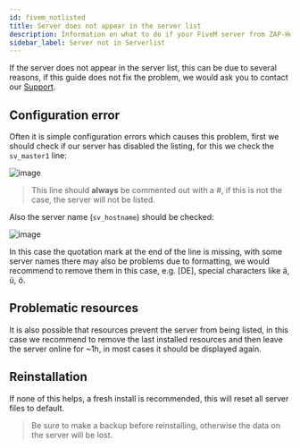 ```yaml
---
id: fivem_notlisted
title: Server does not appear in the server list
description: Information on what to do if your FiveM server from ZAP-Hosting does not appear in the server list - ZAP-Hosting.com documentation
sidebar_label: Server not in Serverlist
---
```


If the server does not appear in the server list, this can be due to several reasons, if this guide does not fix the problem, we would ask you to contact our [Support](https://zap-hosting.com/en/customer/support/).

## Configuration error

Often it is simple configuration errors which causes this problem, first we should check if our server has disabled the listing, for this we check the `sv_master1` line:

![image](https://user-images.githubusercontent.com/13604413/159138135-be595288-7548-47f6-aef9-877b9cdb06af.png)

> This line should **always** be commented out with a #, if this is not the case, the server will not be listed.


Also the server name (`sv_hostname`) should be checked:

![image](https://user-images.githubusercontent.com/13604413/159138144-52856120-f3df-4d37-91ad-a36be4244c13.png)


In this case the quotation mark at the end of the line is missing, with some server names there may also be problems due to formatting, we would recommend to remove them in this case, e.g. [DE], special characters like ä, ü, ö.

## Problematic resources

It is also possible that resources prevent the server from being listed, in this case we recommend to remove the last installed resources and then leave the server online for ~1h, in most cases it should be displayed again.


## Reinstallation

If none of this helps, a fresh install is recommended, this will reset all server files to default.

> Be sure to make a backup before reinstalling, otherwise the data on the server will be lost.

